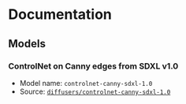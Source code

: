 # Documentation

## Models

### ControlNet on Canny edges from SDXL v1.0

* Model name: `controlnet-canny-sdxl-1.0`
* Source: [`diffusers/controlnet-canny-sdxl-1.0`](https://huggingface.co/diffusers/controlnet-canny-sdxl-1.0)
